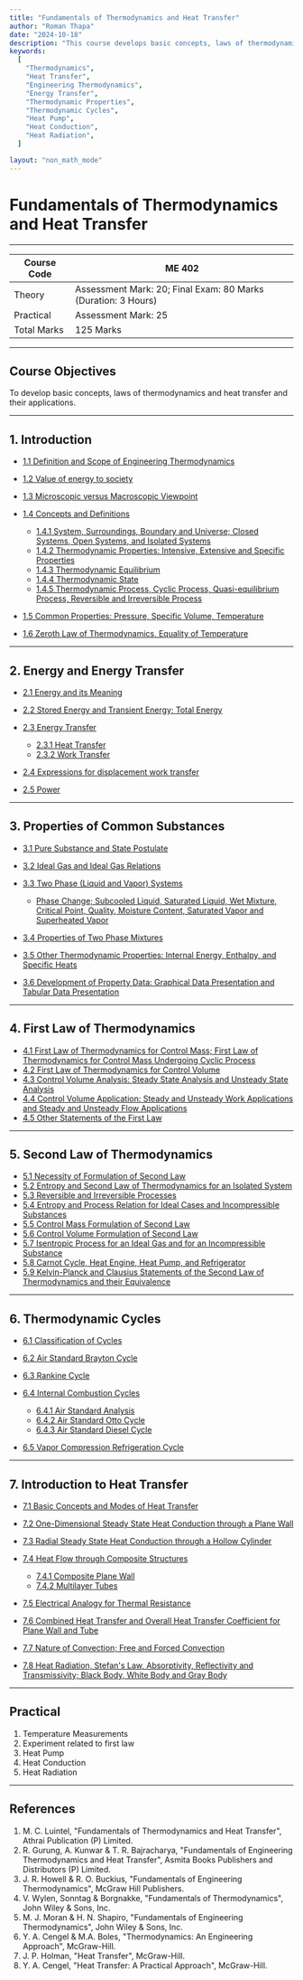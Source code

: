 ```yaml
---
title: "Fundamentals of Thermodynamics and Heat Transfer"
author: "Roman Thapa"
date: "2024-10-18"
description: "This course develops basic concepts, laws of thermodynamics, and heat transfer, along with their applications."
keywords:
  [
    "Thermodynamics",
    "Heat Transfer",
    "Engineering Thermodynamics",
    "Energy Transfer",
    "Thermodynamic Properties",
    "Thermodynamic Cycles",
    "Heat Pump",
    "Heat Conduction",
    "Heat Radiation",
  ]

layout: "non_math_mode"
---
```


# Fundamentals of Thermodynamics and Heat Transfer

---

| Course Code | ME 402                                                        |
| ----------- | ------------------------------------------------------------- |
| Theory      | Assessment Mark: 20; Final Exam: 80 Marks (Duration: 3 Hours) |
| Practical   | Assessment Mark: 25                                           |
| Total Marks | 125 Marks                                                     |

---

## Course Objectives

To develop basic concepts, laws of thermodynamics and heat transfer and their applications.

---

## 1. Introduction

- [1.1 Definition and Scope of Engineering Thermodynamics](/notes/ioe/thermodynamics/introduction/scope/)
- [1.2 Value of energy to society](/notes/ioe/thermodynamics/introduction/value-energy/)
- [1.3 Microscopic versus Macroscopic Viewpoint](/notes/ioe/thermodynamics/introduction/microscopic-macroscopic/)
- [1.4 Concepts and Definitions](/notes/ioe/thermodynamics/introduction/concepts-definitions/)

  - [1.4.1 System, Surroundings, Boundary and Universe; Closed Systems, Open Systems, and Isolated Systems](/notes/ioe/thermodynamics/introduction/system-surroundings/)
  - [1.4.2 Thermodynamic Properties: Intensive, Extensive and Specific Properties](/notes/ioe/thermodynamics/introduction/properties/)
  - [1.4.3 Thermodynamic Equilibrium](/notes/ioe/thermodynamics/introduction/equilibrium/)
  - [1.4.4 Thermodynamic State](/notes/ioe/thermodynamics/introduction/state/)
  - [1.4.5 Thermodynamic Process, Cyclic Process, Quasi-equilibrium Process, Reversible and Irreversible Process](/notes/ioe/thermodynamics/introduction/processes/)

- [1.5 Common Properties: Pressure, Specific Volume, Temperature](/notes/ioe/thermodynamics/introduction/properties-common/)
- [1.6 Zeroth Law of Thermodynamics, Equality of Temperature](/notes/ioe/thermodynamics/introduction/zeroth-law/)

---

## 2. Energy and Energy Transfer

- [2.1 Energy and its Meaning](/notes/ioe/thermodynamics/energy-transfer/meaning/)
- [2.2 Stored Energy and Transient Energy; Total Energy](/notes/ioe/thermodynamics/energy-transfer/stored-transient/)
- [2.3 Energy Transfer](/notes/ioe/thermodynamics/energy-transfer/)

  - [2.3.1 Heat Transfer](/notes/ioe/thermodynamics/energy-transfer/heat/)
  - [2.3.2 Work Transfer](/notes/ioe/thermodynamics/energy-transfer/work/)

- [2.4 Expressions for displacement work transfer](/notes/ioe/thermodynamics/energy-transfer/work-expressions/)
- [2.5 Power](/notes/ioe/thermodynamics/energy-transfer/power/)

---

## 3. Properties of Common Substances

- [3.1 Pure Substance and State Postulate](/notes/ioe/thermodynamics/properties/pure-substance/)
- [3.2 Ideal Gas and Ideal Gas Relations](/notes/ioe/thermodynamics/properties/ideal-gas/)
- [3.3 Two Phase (Liquid and Vapor) Systems](/notes/ioe/thermodynamics/properties/two-phase-systems/)

  - [Phase Change; Subcooled Liquid, Saturated Liquid, Wet Mixture, Critical Point, Quality, Moisture Content, Saturated Vapor and Superheated Vapor](/notes/ioe/thermodynamics/properties/two-phase-systems/phase-change/)

- [3.4 Properties of Two Phase Mixtures](/notes/ioe/thermodynamics/properties/two-phase-mixtures/)
- [3.5 Other Thermodynamic Properties: Internal Energy, Enthalpy, and Specific Heats](/notes/ioe/thermodynamics/properties/thermodynamic-properties/)
- [3.6 Development of Property Data: Graphical Data Presentation and Tabular Data Presentation](/notes/ioe/thermodynamics/properties/property-data/)

---

## 4. First Law of Thermodynamics

- [4.1 First Law of Thermodynamics for Control Mass; First Law of Thermodynamics for Control Mass Undergoing Cyclic Process](/notes/ioe/thermodynamics/first-law/control-mass/)
- [4.2 First Law of Thermodynamics for Control Volume](/notes/ioe/thermodynamics/first-law/control-volume/)
- [4.3 Control Volume Analysis: Steady State Analysis and Unsteady State Analysis](/notes/ioe/thermodynamics/first-law/control-volume-analysis/)
- [4.4 Control Volume Application: Steady and Unsteady Work Applications and Steady and Unsteady Flow Applications](/notes/ioe/thermodynamics/first-law/control-volume-applications/)
- [4.5 Other Statements of the First Law](/notes/ioe/thermodynamics/first-law/other-statements/)

---

## 5. Second Law of Thermodynamics

- [5.1 Necessity of Formulation of Second Law](/notes/ioe/thermodynamics/second-law/necessity/)
- [5.2 Entropy and Second Law of Thermodynamics for an Isolated System](/notes/ioe/thermodynamics/second-law/entropy/)
- [5.3 Reversible and Irreversible Processes](/notes/ioe/thermodynamics/second-law/reversible-irreversible/)
- [5.4 Entropy and Process Relation for Ideal Cases and Incompressible Substances](/notes/ioe/thermodynamics/second-law/entropy-process-relation/)
- [5.5 Control Mass Formulation of Second Law](/notes/ioe/thermodynamics/second-law/control-mass/)
- [5.6 Control Volume Formulation of Second Law](/notes/ioe/thermodynamics/second-law/control-volume/)
- [5.7 Isentropic Process for an Ideal Gas and for an Incompressible Substance](/notes/ioe/thermodynamics/second-law/isentropic-process/)
- [5.8 Carnot Cycle, Heat Engine, Heat Pump, and Refrigerator](/notes/ioe/thermodynamics/second-law/carnot-cycle/)
- [5.9 Kelvin-Planck and Clausius Statements of the Second Law of Thermodynamics and their Equivalence](/notes/ioe/thermodynamics/second-law/kelvin-planck-clausius/)

---

## 6. Thermodynamic Cycles

- [6.1 Classification of Cycles](/notes/ioe/thermodynamics/cycles/classification/)
- [6.2 Air Standard Brayton Cycle](/notes/ioe/thermodynamics/cycles/brayton-cycle/)
- [6.3 Rankine Cycle](/notes/ioe/thermodynamics/cycles/rankine-cycle/)
- [6.4 Internal Combustion Cycles](/notes/ioe/thermodynamics/cycles/internal-combustion/)

  - [6.4.1 Air Standard Analysis](/notes/ioe/thermodynamics/cycles/internal-combustion/air-standard-analysis/)
  - [6.4.2 Air Standard Otto Cycle](/notes/ioe/thermodynamics/cycles/internal-combustion/otto-cycle/)
  - [6.4.3 Air Standard Diesel Cycle](/notes/ioe/thermodynamics/cycles/internal-combustion/diesel-cycle/)

- [6.5 Vapor Compression Refrigeration Cycle](/notes/ioe/thermodynamics/cycles/vapor-compression/)

---

## 7. Introduction to Heat Transfer

- [7.1 Basic Concepts and Modes of Heat Transfer](/notes/ioe/thermodynamics/heat-transfer/basic-concepts/)
- [7.2 One-Dimensional Steady State Heat Conduction through a Plane Wall](/notes/ioe/thermodynamics/heat-transfer/one-dimensional-conduction/)
- [7.3 Radial Steady State Heat Conduction through a Hollow Cylinder](/notes/ioe/thermodynamics/heat-transfer/radial-conduction/)
- [7.4 Heat Flow through Composite Structures](/notes/ioe/thermodynamics/heat-transfer/composite-structures/)

  - [7.4.1 Composite Plane Wall](/notes/ioe/thermodynamics/heat-transfer/composite-plane-wall/)
  - [7.4.2 Multilayer Tubes](/notes/ioe/thermodynamics/heat-transfer/multilayer-tubes/)

- [7.5 Electrical Analogy for Thermal Resistance](/notes/ioe/thermodynamics/heat-transfer/electrical-analogy/)
- [7.6 Combined Heat Transfer and Overall Heat Transfer Coefficient for Plane Wall and Tube](/notes/ioe/thermodynamics/heat-transfer/combined-heat-transfer/)
- [7.7 Nature of Convection; Free and Forced Convection](/notes/ioe/thermodynamics/heat-transfer/convection/)
- [7.8 Heat Radiation, Stefan's Law, Absorptivity, Reflectivity and Transmissivity; Black Body, White Body and Gray Body](/notes/ioe/thermodynamics/heat-transfer/radiation/)

---

## Practical

1. Temperature Measurements
2. Experiment related to first law
3. Heat Pump
4. Heat Conduction
5. Heat Radiation

---

## References

1. M. C. Luintel, "Fundamentals of Thermodynamics and Heat Transfer", Athrai Publication (P) Limited.
2. R. Gurung, A. Kunwar & T. R. Bajracharya, "Fundamentals of Engineering Thermodynamics and Heat Transfer", Asmita Books Publishers and Distributors (P) Limited.
3. J. R. Howell & R. O. Buckius, "Fundamentals of Engineering Thermodynamics", McGraw Hill Publishers.
4. V. Wylen, Sonntag & Borgnakke, "Fundamentals of Thermodynamics", John Wiley & Sons, Inc.
5. M. J. Moran & H. N. Shapiro, "Fundamentals of Engineering Thermodynamics", John Wiley & Sons, Inc.
6. Y. A. Cengel & M.A. Boles, "Thermodynamics: An Engineering Approach", McGraw-Hill.
7. J. P. Holman, "Heat Transfer", McGraw-Hill.
8. Y. A. Cengel, "Heat Transfer: A Practical Approach", McGraw-Hill.
